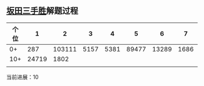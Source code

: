 ## [坂田三手胜](https://wenku.baidu.com/view/66ba2e84f121dd36a32d82df.html)解题过程

| 个位   | 1     | 2      | 3    | 4    | 5     | 6     | 7    | 8     | 9     | 0     |
| ---- | ----- | ------ | ---- | ---- | ----- | ----- | ---- | ----- | ----- | ----- |
| 0+   | 287   | 103111 | 5157 | 5381 | 89477 | 13289 | 1686 | 15028 | 12593 | 63100 |
| 10+  | 24719 | 1802   |      |      |       |       |      |       |       |       |
|      |       |        |      |      |       |       |      |       |       |       |

当前进展：10